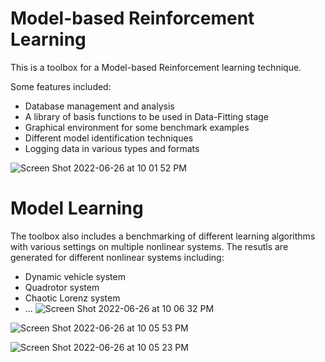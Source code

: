 # Model-based Reinforcement Learning
This is a toolbox for a Model-based Reinforcement learning technique.

Some features included:
- Database management and analysis
- A library of basis functions to be used in Data-Fitting stage
- Graphical environment for some benchmark examples
- Different model identification techniques
- Logging data in various types and formats


![Screen Shot 2022-06-26 at 10 01 52 PM](https://user-images.githubusercontent.com/47310366/175846488-35f42b62-6d23-4c62-9920-0951123ede53.png)

# Model Learning
The toolbox also includes a benchmarking of different learning algorithms with various settings on multiple nonlinear systems. The resutls are generated for different nonlinear systems including:
- Dynamic vehicle system
- Quadrotor system 
- Chaotic Lorenz system
- ...
![Screen Shot 2022-06-26 at 10 06 32 PM](https://user-images.githubusercontent.com/47310366/175847535-25034d0c-46e2-4660-a815-e0a06aa867ae.png)

![Screen Shot 2022-06-26 at 10 05 53 PM](https://user-images.githubusercontent.com/47310366/175847552-355788d0-7057-4d9c-8d3e-36b0d0a6ec0c.png)

![Screen Shot 2022-06-26 at 10 05 23 PM](https://user-images.githubusercontent.com/47310366/175847840-41b6ed17-ea74-4b68-85e1-7e1e4c46a722.png)
